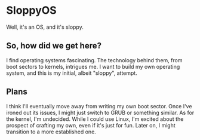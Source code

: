 # SloppyOS
Well, it's an OS, and it's sloppy.

## So, how did we get here?
I find operating systems fascinating. The technology behind them, from boot sectors to kernels, intrigues me. I want to build my own operating system, and this is my initial, albeit "sloppy", attempt.

## Plans
I think I'll eventually move away from writing my own boot sector. Once I've ironed out its issues, I might just switch to GRUB or something similar. As for the kernel, I'm undecided. While I could use Linux, I'm excited about the prospect of crafting my own, even if it's just for fun. Later on, I might transition to a more established one.
